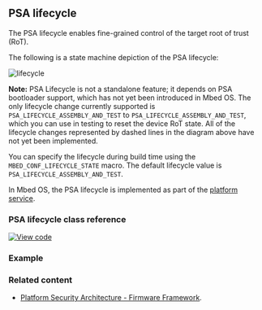 ## PSA lifecycle

The PSA lifecycle enables fine-grained control of the target root of trust (RoT).

The following is a state machine depiction of the PSA lifecycle:

![lifecycle](./psa_lifecycle.png)

<span class="notes"> **Note:** PSA Lifecycle is not a standalone feature; it depends on PSA bootloader support, which has not yet been introduced in Mbed OS. The only lifecycle change currently supported is `PSA_LIFECYCLE_ASSEMBLY_AND_TEST` to `PSA_LIFECYCLE_ASSEMBLY_AND_TEST`, which you can use in testing to reset the device RoT state.
All of the lifecycle changes represented by dashed lines in the diagram above have not yet been implemented.
</span>

You can specify the lifecycle during build time using the `MBED_CONF_LIFECYCLE_STATE` macro. The default lifecycle value is `PSA_LIFECYCLE_ASSEMBLY_AND_TEST`.

In Mbed OS, the PSA lifecycle is implemented as part of the [platform service](..apis/platform_service.html).

### PSA lifecycle class reference

[![View code](https://www.mbed.com/embed/?type=library)](../mbed-os-api-doxy/lifecycle_8h.html)

### Example


### Related content

* [Platform Security Architecture - Firmware Framework](https://pages.arm.com/psa-resources-ff.html).
